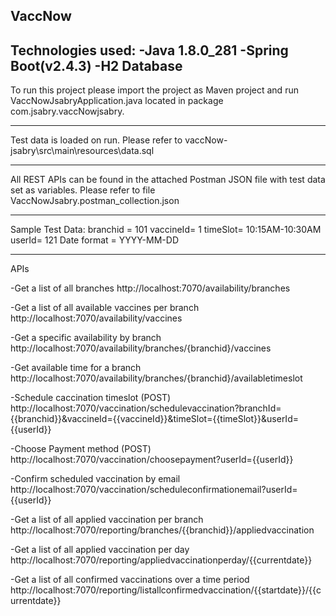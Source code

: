 VaccNow
------------------------------------------------------------------------------------------------------------------------------------------------------------

Technologies used:
-Java 1.8.0_281
-Spring Boot(v2.4.3)
-H2 Database
------------------------------------------------------------------------------------------------------------------------------------------------------------

To run this project please import the project as Maven project and run VaccNowJsabryApplication.java located in package com.jsabry.vaccNowjsabry.

------------------------------------------------------------------------------------------------------------------------------------------------------------

Test data is loaded on run. Please refer to vaccNow-jsabry\src\main\resources\data.sql

------------------------------------------------------------------------------------------------------------------------------------------------------------

All REST APIs can be found in the attached Postman JSON file with test data set as variables. 
Please refer to file VaccNowJsabry.postman_collection.json

------------------------------------------------------------------------------------------------------------------------------------------------------------

Sample Test Data:
branchid = 101
vaccineId= 1
timeSlot= 10:15AM-10:30AM
userId= 121
Date format = YYYY-MM-DD

------------------------------------------------------------------------------------------------------------------------------------------------------------

APIs 

-Get a list of all branches
http://localhost:7070/availability/branches

-Get a list of all available vaccines per branch
http://localhost:7070/availability/vaccines

-Get a specific availability by branch
http://localhost:7070/availability/branches/{branchid}/vaccines

-Get available time for a branch 
http://localhost:7070/availability/branches/{branchid}/availabletimeslot


-Schedule caccination timeslot (POST)
http://localhost:7070/vaccination/schedulevaccination?branchId={{branchid}}&vaccineId={{vaccineId}}&timeSlot={{timeSlot}}&userId={{userId}}

-Choose Payment method (POST)
http://localhost:7070/vaccination/choosepayment?userId={{userId}}
 
-Confirm scheduled vaccination by email
http://localhost:7070/vaccination/scheduleconfirmationemail?userId={{userId}}


-Get a list of all applied vaccination per branch
http://localhost:7070/reporting/branches/{{branchid}}/appliedvaccination

-Get a list of all applied vaccination per day
http://localhost:7070/reporting/appliedvaccinationperday/{{currentdate}}

-Get a list of all confirmed vaccinations over a time period
http://localhost:7070/reporting/listallconfirmedvaccination/{{startdate}}/{{currentdate}}
